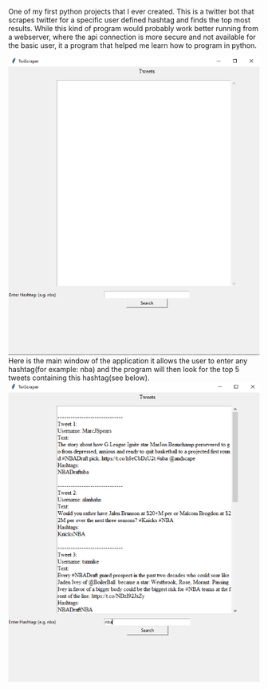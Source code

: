One of my first python projects that I ever created. This is a twitter bot that scrapes twitter for a specific user defined hashtag and finds the top most results.
While this kind of program would probably work better running from a webserver, where the api connection is more secure and not available for the basic user, it a program that helped me learn how to program in python.

![index](images/scraper_main.PNG) <br>
Here is the main window of the application it allows the user to enter any hashtag(for example: nba) and the program will then look for the top 5 tweets containing this hashtag(see below). <br>
![index](images/search.PNG) <br>
